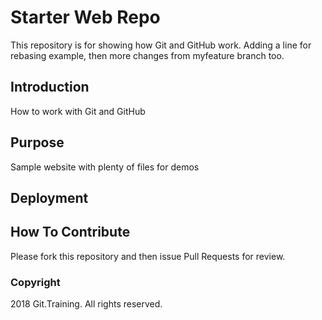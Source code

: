 # Starter Web Repo

This repository is for showing how Git and GitHub work. Adding a line for rebasing example, then more changes from myfeature branch too.

##  Introduction

How to work with Git and GitHub

## Purpose

Sample website with plenty of files for demos

## Deployment

## How To Contribute

Please fork this repository and then issue Pull Requests for review.

### Copyright

2018 Git.Training. All rights reserved.